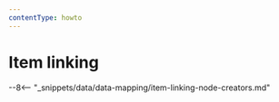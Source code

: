 ```yaml
---
contentType: howto
---
```


# Item linking

--8<-- "_snippets/data/data-mapping/item-linking-node-creators.md"
